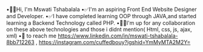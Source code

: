 •👋🏼Hi, I'm Mswati Tshabalala
•✅I'm an aspiring Front End Website Designer and Developer.
•✅I have completed learning OOP through JAVA,and started learning a Backend Technology called PHP.
•🙏🏼I'm up for any collaboration on these above technologies and those i didnt mention( Html, css, js, ajax, xml)
•🧰 to reach me https://www.linkedin.com/in/mswati-tshabalala-8bb712263 , https://instagram.com/cuffedbouy?igshid=YmMyMTA2M2Y= 